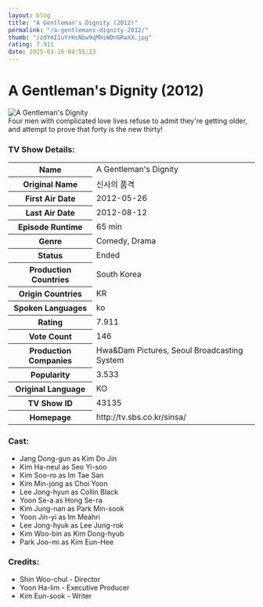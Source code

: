 ```yaml
---
layout: blog
title: "A Gentleman's Dignity (2012)"
permalink: "/a-gentlemans-dignity-2012/"
thumb: "/zdYmI1uYrHsNbw9qMHiWDnGRwXX.jpg"
rating: 7.911
date: 2025-03-16 04:55:23
---
```

<h1 class="title">A Gentleman's Dignity (2012)</h1><div class="poster"><img src="{{ site.imglink }}/zdYmI1uYrHsNbw9qMHiWDnGRwXX.jpg" class="img-fluid my-3" alt="A Gentleman's Dignity"/></div><div class="plot">Four men with complicated love lives refuse to admit they're getting older, and attempt to prove that forty is the new thirty!</div><h3>TV Show Details:</h3><table class="table table-bordered details"><tr><th>Name</th><td>A Gentleman's Dignity</td></tr><tr><th>Original Name</th><td>신사의 품격</td></tr><tr><th>First Air Date</th><td>2012-05-26</td></tr><tr><th>Last Air Date</th><td>2012-08-12</td></tr><tr><th>Episode Runtime</th><td>65 min</td></tr><tr><th>Genre</th><td>Comedy, Drama</td></tr><tr><th>Status</th><td>Ended</td></tr><tr><th>Production Countries</th><td>South Korea</td></tr><tr><th>Origin Countries</th><td>KR</td></tr><tr><th>Spoken Languages</th><td>ko</td></tr><tr><th>Rating</th><td>7.911</td></tr><tr><th>Vote Count</th><td>146</td></tr><tr><th>Production Companies</th><td>Hwa&Dam Pictures, Seoul Broadcasting System</td></tr><tr><th>Popularity</th><td>3.533</td></tr><tr><th>Original Language</th><td>KO</td></tr><tr><th>TV Show ID</th><td>43135</td></tr><tr><th>Homepage</th><td>http://tv.sbs.co.kr/sinsa/</td></tr></table><h3>Cast:</h3><ul class="list-group cast"><li>Jang Dong-gun as Kim Do Jin</li><li>Kim Ha-neul as Seo Yi-soo</li><li>Kim Soo-ro as Im Tae San</li><li>Kim Min-jong as Choi Yoon</li><li>Lee Jong-hyun as Collin Black</li><li>Yoon Se-a as Hong Se-ra</li><li>Kim Jung-nan as Park Min-sook</li><li>Yoon Jin-yi as Im Meahri</li><li>Lee Jong-hyuk as Lee Jung-rok</li><li>Kim Woo-bin as Kim Dong-hyub</li><li>Park Joo-mi as Kim Eun-Hee</li></ul><h3>Credits:</h3><ul class="list-group crew"><li>Shin Woo-chul - Director</li><li>Yoon Ha-lim - Executive Producer</li><li>Kim Eun-sook - Writer</li></ul>